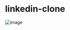 # linkedin-clone
![image](https://github.com/anshika42/linkedin-clone/assets/90893402/51c1841f-65b5-4431-95fd-eccf8804e96e)
